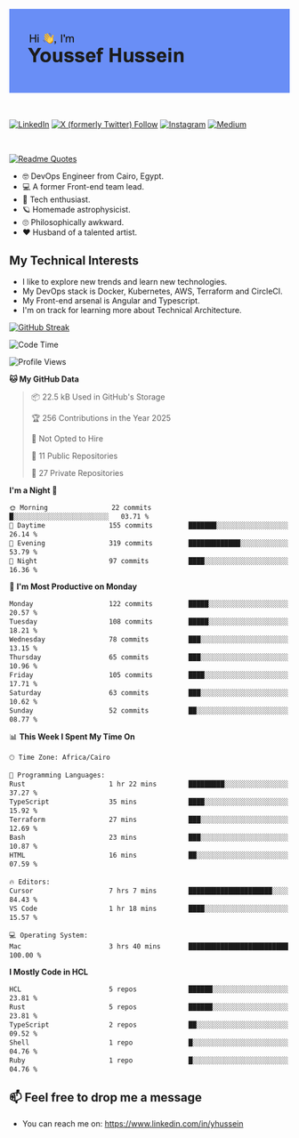 [![Youssef's GitHub Banner](./assets/youssef-hussein.png)](https://github.com/yorki404)

</br>

[![LinkedIn](https://img.shields.io/badge/linkedin-%230077B5.svg?style=for-the-badge&logo=linkedin&logoColor=white)](https://www.linkedin.com/in/yhussein/)
[![X (formerly Twitter) Follow](https://img.shields.io/twitter/follow/devqikHQ?style=for-the-badge&logo=X&logoColor=White&labelColor=White)](https://twitter.com/devqikHQ)
[![Instagram](https://img.shields.io/badge/devqik-E4405F?style=for-the-badge&logo=Instagram&logoColor=white)](https://instagram.com/devqik)
[![Medium](https://img.shields.io/badge/Medium-12100E?style=for-the-badge&logo=medium&logoColor=white)](https://medium.com/@devqik)

</br>

[![Readme Quotes](https://quotes-github-readme.vercel.app/api?type=horizontal&theme=dark)](https://github.com/piyushsuthar/github-readme-quotes)

- :nerd_face: DevOps Engineer from Cairo, Egypt.
- :computer: A former Front-end team lead.
- :satellite: Tech enthusiast.
- :ringed_planet: Homemade astrophysicist.
- :roll_eyes: Philosophically awkward.
- :heart: Husband of a talented artist.

## My Technical Interests

- I like to explore new trends and learn new technologies.
- My DevOps stack is Docker, Kubernetes, AWS, Terraform and CircleCI.
- My Front-end arsenal is Angular and Typescript.
- I'm on track for learning more about Technical Architecture.

[![GitHub Streak](https://streak-stats.demolab.com/?user=devqik&theme=dark)](https://git.io/streak-stats)

<!--START_SECTION:waka-->
![Code Time](http://img.shields.io/badge/Code%20Time-979%20hrs%2043%20mins-blue)

![Profile Views](http://img.shields.io/badge/Profile%20Views-0-blue)

**🐱 My GitHub Data** 

> 📦 22.5 kB Used in GitHub's Storage 
 > 
> 🏆 256 Contributions in the Year 2025
 > 
> 🚫 Not Opted to Hire
 > 
> 📜 11 Public Repositories 
 > 
> 🔑 27 Private Repositories 
 > 
**I'm a Night 🦉** 

```text
🌞 Morning                22 commits          █░░░░░░░░░░░░░░░░░░░░░░░░   03.71 % 
🌆 Daytime                155 commits         ███████░░░░░░░░░░░░░░░░░░   26.14 % 
🌃 Evening                319 commits         █████████████░░░░░░░░░░░░   53.79 % 
🌙 Night                  97 commits          ████░░░░░░░░░░░░░░░░░░░░░   16.36 % 
```
📅 **I'm Most Productive on Monday** 

```text
Monday                   122 commits         █████░░░░░░░░░░░░░░░░░░░░   20.57 % 
Tuesday                  108 commits         █████░░░░░░░░░░░░░░░░░░░░   18.21 % 
Wednesday                78 commits          ███░░░░░░░░░░░░░░░░░░░░░░   13.15 % 
Thursday                 65 commits          ███░░░░░░░░░░░░░░░░░░░░░░   10.96 % 
Friday                   105 commits         ████░░░░░░░░░░░░░░░░░░░░░   17.71 % 
Saturday                 63 commits          ███░░░░░░░░░░░░░░░░░░░░░░   10.62 % 
Sunday                   52 commits          ██░░░░░░░░░░░░░░░░░░░░░░░   08.77 % 
```


📊 **This Week I Spent My Time On** 

```text
🕑︎ Time Zone: Africa/Cairo

💬 Programming Languages: 
Rust                     1 hr 22 mins        █████████░░░░░░░░░░░░░░░░   37.27 % 
TypeScript               35 mins             ████░░░░░░░░░░░░░░░░░░░░░   15.92 % 
Terraform                27 mins             ███░░░░░░░░░░░░░░░░░░░░░░   12.69 % 
Bash                     23 mins             ███░░░░░░░░░░░░░░░░░░░░░░   10.87 % 
HTML                     16 mins             ██░░░░░░░░░░░░░░░░░░░░░░░   07.59 % 

🔥 Editors: 
Cursor                   7 hrs 7 mins        █████████████████████░░░░   84.43 % 
VS Code                  1 hr 18 mins        ████░░░░░░░░░░░░░░░░░░░░░   15.57 % 

💻 Operating System: 
Mac                      3 hrs 40 mins       █████████████████████████   100.00 % 
```

**I Mostly Code in HCL** 

```text
HCL                      5 repos             ██████░░░░░░░░░░░░░░░░░░░   23.81 % 
Rust                     5 repos             ██████░░░░░░░░░░░░░░░░░░░   23.81 % 
TypeScript               2 repos             ██░░░░░░░░░░░░░░░░░░░░░░░   09.52 % 
Shell                    1 repo              █░░░░░░░░░░░░░░░░░░░░░░░░   04.76 % 
Ruby                     1 repo              █░░░░░░░░░░░░░░░░░░░░░░░░   04.76 % 
```




<!--END_SECTION:waka-->

## 📫 Feel free to drop me a message
- You can reach me on: https://www.linkedin.com/in/yhussein
